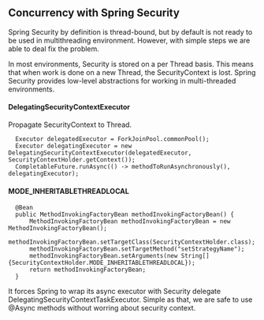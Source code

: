 ## Concurrency with Spring Security
Spring Security by definition is thread-bound, but by default is not ready to be used in multithreading environment. 
However, with simple steps we are able to deal fix the problem.

In most environments, Security is stored on a per Thread basis. This means that when work is done on a new Thread, the SecurityContext is lost. 
Spring Security provides low-level abstractions for working in multi-threaded environments. 

#### DelegatingSecurityContextExecutor
Propagate SecurityContext to Thread. 

```
  Executor delegatedExecutor = ForkJoinPool.commonPool();
  Executor delegatingExecutor = new DelegatingSecurityContextExecutor(delegatedExecutor, SecurityContextHolder.getContext());
  CompletableFuture.runAsync(() -> methodToRunAsynchronously(), delegatingExecutor);
```

#### MODE_INHERITABLETHREADLOCAL
```
  @Bean
  public MethodInvokingFactoryBean methodInvokingFactoryBean() {
      MethodInvokingFactoryBean methodInvokingFactoryBean = new MethodInvokingFactoryBean();
      methodInvokingFactoryBean.setTargetClass(SecurityContextHolder.class);
      methodInvokingFactoryBean.setTargetMethod("setStrategyName");
      methodInvokingFactoryBean.setArguments(new String[]{SecurityContextHolder.MODE_INHERITABLETHREADLOCAL});
      return methodInvokingFactoryBean;
  }

```
It forces Spring to wrap its async executor with Security delegate DelegatingSecurityContextTaskExecutor. 
Simple as that, we are safe to use @Async methods without worring about security context.

